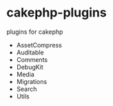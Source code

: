 cakephp-plugins
===============

plugins for cakephp

* AssetCompress
* Auditable
* Comments
* DebugKit
* Media
* Migrations
* Search
* Utils